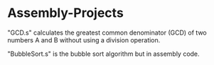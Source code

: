 # Assembly-Projects

"GCD.s" calculates the greatest common denominator (GCD) of two numbers A and B without using a division operation.

"BubbleSort.s" is the bubble sort algorithm but in assembly code.
